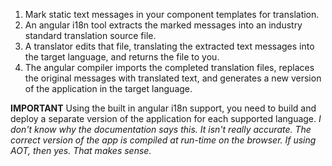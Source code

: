 
1. Mark static text messages in your component templates for translation.
2. An angular i18n tool extracts the marked messages into an industry standard translation source file.
3. A translator edits that file, translating the extracted text messages into the target language, and returns the file to you.
4. The angular compiler imports the completed translation files, replaces the original messages with translated text, and generates a new version of the application in the target language.

**IMPORTANT**
Using the built in angular i18n support, you need to build and deploy a separate version of the application for each supported language. *I don't know why the documentation says this. It isn't really accurate. The correct version of the app is compiled at run-time on the browser. If using AOT, then yes. That makes sense.*






